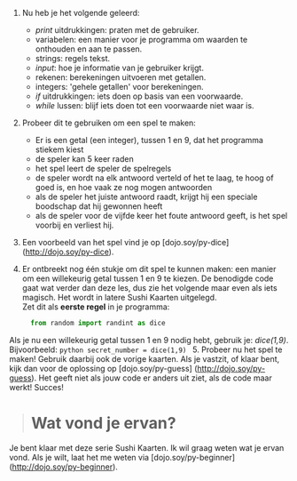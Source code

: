 1. Nu heb je het volgende geleerd:
     * *print* uitdrukkingen: praten met de gebruiker.
     * variabelen: een manier voor je programma om waarden te onthouden en aan te passen.
     * strings: regels tekst.
     * *input*: hoe je informatie van je gebruiker krijgt.
     * rekenen: berekeningen uitvoeren met getallen.
     * integers: 'gehele getallen' voor berekeningen.
     * *if* uitdrukkingen: iets doen op basis van een voorwaarde.
     * *while* lussen: blijf iets doen tot een voorwaarde niet waar is.

2. Probeer dit te gebruiken om een spel te maken:
     * Er is een getal (een integer), tussen 1 en 9, dat het programma stiekem kiest
     * de speler kan 5 keer raden
     * het spel leert de speler de spelregels
     * de speler wordt na elk antwoord verteld of het te laag, te hoog of goed is, en hoe vaak ze nog mogen antwoorden
     * als de speler het juiste antwoord raadt, krijgt hij een speciale boodschap dat hij gewonnen heeft
     * als de speler voor de vijfde keer het foute antwoord geeft, is het spel voorbij en verliest hij.

3. Een voorbeeld van het spel vind je op [dojo.soy/py-dice] (http://dojo.soy/py-dice).

4. Er ontbreekt nog één stukje om dit spel te kunnen maken: een manier om een willekeurig getal tussen 1 en 9 te kiezen. De benodigde code gaat wat verder dan deze les, dus zie het volgende maar even als iets magisch. Het wordt in latere Sushi Kaarten uitgelegd.  
Zet dit als **eerste regel** in je programma:
    ```python
      from random import randint as dice
    ```
Als je nu een willekeurig getal tussen 1 en 9 nodig hebt, gebruik je: *dice(1,9)*. Bijvoorbeeld:
    ```python
      secret_number = dice(1,9)
    ```
5. Probeer nu het spel te maken! Gebruik daarbij ook de vorige kaarten. Als je vastzit, of klaar bent, kijk dan voor de oplossing op [dojo.soy/py-guess] (http://dojo.soy/py-guess). Het geeft niet als jouw code er anders uit ziet, als de code maar werkt! Succes!

 ># Wat vond je ervan?
Je bent klaar met deze serie Sushi Kaarten. Ik wil graag weten wat je ervan vond. Als je wilt, laat het me weten via [dojo.soy/py-beginner] (http://dojo.soy/py-beginner).
